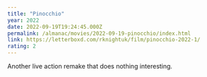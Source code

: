 ```yaml
---
title: "Pinocchio"
year: 2022
date: 2022-09-19T19:24:45.000Z
permalink: /almanac/movies/2022-09-19-pinocchio/index.html
link: https://letterboxd.com/rknightuk/film/pinocchio-2022-1/
rating: 2
---
```


Another live action remake that does nothing interesting.